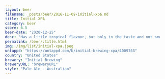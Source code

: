 ```yaml
---
layout: beer
filename: _posts/beer/2016-11-09-initial-xpa.md
title: Initial XPA
category: beer
score: 6.5
beer-date: "2020-12-25"
desc: "Has a little tropical flavour, but only in the taste and not smell"
permalink: /beer/:title.html
img: /img/list/initial-xpa.jpeg
untappd: "https://untappd.com/b/initial-brewing-xpa/4009763"
country: "United States"
brewery: "Initial Brewing"
breweryURL: "breweryURL"
style: "Pale Ale - Australian"
---
```


